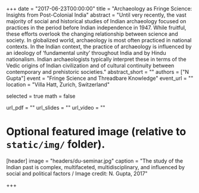 +++
date = "2017-06-23T00:00:00"
title = "Archaeology as Fringe Science: Insights from Post-Colonial India"
abstract = "Until very recently, the vast majority of social and historical studies of Indian archaeology focused on practices in the period before Indian independence in 1947. While fruitful, these efforts overlook the changing relationship between science and society. In globalized world, archaeology is most often practiced in national contexts. In the Indian context, the practice of archaeology is influenced by an ideology of ‘fundamental unity’ throughout India and by Hindu nationalism. Indian archaeologists typically interpret these in terms of the Vedic origins of Indian civilization and of cultural continuity between contemporary and prehistoric societies."
abstract_short = ""
authors = ["N Gupta"]
event = "Fringe Science and Threadbare Knowledge"
event_url = ""
location = "Villa Hatt, Zurich, Switzerland"

selected = true
math = false

url_pdf = ""
url_slides = ""
url_video = ""

# Optional featured image (relative to `static/img/` folder).
[header]
image = "headers/du-seminar.jpg"
caption = "The study of the Indian past is complex, multifaceted, multidisciplinary, and influenced by social and political factors / Image credit: N. Gupta, 2017"

+++
